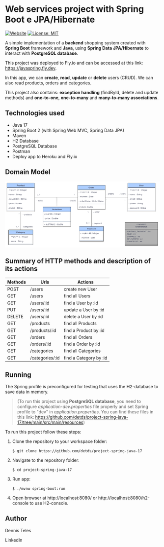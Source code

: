 # Web services project with Spring Boot e JPA/Hibernate

[![Website](https://img.shields.io/website?down_message=offline&label=Application%20Status&up_message=online&url=https%3A%2F%2Fjavaspring.fly.dev%2Fhealth)](https://javaspring.fly.dev/health)
[![License: MIT](https://img.shields.io/badge/License-MIT-yellowgreen.svg)](https://github.com/detds/project-spring-java-17/blob/main/LICENSE)

A simple implementation of a **backend** shopping system created with **Spring Boot** framework and **Java**, using 
**Spring Data JPA/Hibernate** to interact with **PostgreSQL database**.

This project was deployed to Fly.io and can be accessed at this link: https://javaspring.fly.dev.

In this app, we can **create**, **read**, **update** or **delete** users (CRUD). We can also read products, orders and
categories.

This project also contains: **exception handling** (findById, delete and update methods) and **one-to-one**, 
**one-to-many** and **many-to-many associations**.

## Technologies used

- Java 17
- Spring Boot 2 (with Spring Web MVC, Spring Data JPA)
- Maven
- H2 Database
- PostgreSQL Database
- Postman
- Deploy app to Heroku and Fly.io

## Domain Model

![Domain Model image](https://github.com/detds/project-spring-java-17/blob/main/assets/DomainModel.png)

## Summary of HTTP methods and description of its actions

| Methods | Urls            | Actions                |
|---------|-----------------|------------------------|
| POST    | /users          | create new User        |
| GET     | /users          | find all Users         |
| GET     | /users/:id      | find a User by :id     |
| PUT     | /users/:id      | update a User by :id   |
| DELETE  | /users/:id      | delete a User by :id   |
| GET     | /products       | find all Products      |
| GET     | /products/:id   | find a Product by :id  |
| GET     | /orders         | find all Orders        |
| GET     | /orders/:id     | find a Order by :id    |
| GET     | /categories     | find all Categories    |
| GET     | /categories/:id | find a Category by :id |

## Running

The Spring profile is preconfigured for testing that uses the H2-database to save data in memory.

> (To run this project using **PostgreSQL database**, you need to configure *application-dev.properties* file properly
> and set Spring profile to "dev" in *application.properties*. You can find these files in this
> link: https://github.com/detds/project-spring-java-17/tree/main/src/main/resources)

To run this project follow these steps:

1. Clone the repository to your workspace folder:

    ```
    $ git clone https://github.com/detds/project-spring-java-17
    ```

2. Navigate to the repository folder:

    ```
    $ cd project-spring-java-17
    ```

3. Run app:

    ```
    $ ./mvnw spring-boot:run
    ```

4. Open browser at http://localhost:8080/ or http://localhost:8080/h2-console to use H2-console.

## Author

Dennis Teles

LinkedIn
